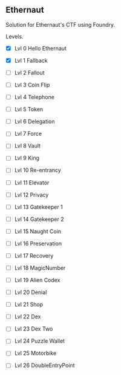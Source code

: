 ## Ethernaut

Solution for Ethernaut's CTF using Foundry.

Levels.

- [x] Lvl 0 Hello Ethernaut
- [x] Lvl 1 Fallback
- [ ] Lvl 2 Fallout
- [ ] Lvl 3 Coin Flip
- [ ] Lvl 4 Telephone
- [ ] Lvl 5 Token
- [ ] Lvl 6 Delegation
- [ ] Lvl 7 Force
- [ ] Lvl 8 Vault
- [ ] Lvl 9 King
- [ ] Lvl 10 Re-entrancy
- [ ] Lvl 11 Elevator
- [ ] Lvl 12 Privacy
- [ ] Lvl 13 Gatekeeper 1
- [ ] Lvl 14 Gatekeeper 2
- [ ] Lvl 15 Naught Coin
- [ ] Lvl 16 Preservation
- [ ] Lvl 17 Recovery
- [ ] Lvl 18 MagicNumber
- [ ] Lvl 19 Alien Codex
- [ ] Lvl 20 Denial
- [ ] Lvl 21 Shop
- [ ] Lvl 22 Dex
- [ ] Lvl 23 Dex Two
- [ ] Lvl 24 Puzzle Wallet
- [ ] Lvl 25 Motorbike
- [ ] Lvl 26 DoubleEntryPoint

